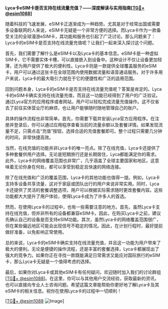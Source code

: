 **Lyca卡eSIM卡是否支持在线流量充值？——深度解读与实用指南[[TG💪+ @esim1088](https://t.me/s/esim1088)]**

随着科技的飞速发展，eSIM卡正逐渐成为一种趋势。尤其是对于经常出国或需要多设备联网的人来说，eSIM卡无疑是一个非常方便的选择。而Lyca卡作为一款备受关注的全球漫游eSIM卡，其功能和服务也引起了广泛讨论。那么问题来了：Lyca卡的eSIM卡是否支持在线流量充值呢？让我们一起来深入探讨这个问题。

首先，我们需要了解什么是eSIM卡以及Lyca卡的基本信息。eSIM卡是一种虚拟SIM卡，它不需要实体卡槽，可以直接嵌入到设备中。这种设计不仅让设备更加轻薄，还为用户提供了极大的便利性。Lyca卡则是一款提供全球覆盖服务的eSIM卡，用户可以通过这张卡在全球范围内使用数据流量和语音通话服务。对于许多用户来说，Lyca卡的最大吸引力就在于它的便捷性和广泛的适用范围。

回到问题本身，Lyca卡的eSIM卡是否支持在线流量充值呢？答案是肯定的。Lyca卡的eSIM卡确实支持在线流量充值，而且这一功能已经得到了用户的广泛验证。通过Lyca官方的应用程序或者网站，用户可以轻松完成流量充值操作。这不仅省去了前往实体营业厅的麻烦，也让用户能够随时随地管理自己的账户。

具体的操作流程也非常简单。首先，你需要下载并安装Lyca官方应用程序。在注册并登录后，你可以通过应用程序查看当前的流量余额以及套餐详情。如果发现流量不足，只需点击“充值”按钮，选择合适的充值套餐即可。整个过程只需要几分钟的时间，非常快捷高效。

当然，在线充值的功能并非Lyca卡的唯一亮点。除了在线充值，Lyca卡还提供了多种套餐供用户选择。无论是短期旅行还是长期居住，Lyca都能满足你的需求。此外，Lyca卡的网络覆盖范围也非常广，几乎涵盖了全球主要国家和地区。这意味着无论你身在何处，都可以享受到稳定且快速的网络连接。

除了在线充值和广泛的覆盖范围，Lyca卡的其他功能也值得一提。例如，Lyca卡支持多设备共享流量，这对于家庭或团队出行的用户来说非常实用。同时，Lyca卡还提供了灵活的套餐调整选项，用户可以根据实际需求随时更改套餐内容。这些功能都大大提升了用户体验，使得Lyca卡成为了许多人的首选。

然而，在使用Lyca卡的过程中，也有一些需要注意的地方。首先，虽然Lyca卡支持在线充值，但并非所有的设备都兼容eSIM卡。因此，在购买Lyca卡之前，建议先确认自己的设备是否支持eSIM功能。其次，虽然Lyca卡的网络覆盖范围很广，但在某些偏远地区可能会出现信号不稳定的情况。因此，在计划行程时，最好提前做好准备，以免影响正常使用。

总的来说，Lyca卡的eSIM卡确实支持在线流量充值，并且这一功能为用户带来了极大的便利。无论是便捷的操作流程，还是丰富的套餐选择，Lyca卡都展现出了强大的竞争力。如果你正在寻找一款既能满足日常需求又能应对国际旅行的eSIM卡，那么Lyca卡无疑是一个值得考虑的选择。

最后，如果你对Lyca卡或其他eSIM卡有任何疑问，欢迎随时加入我们的讨论群组[[TG💪+ @esim1088](https://t.me/s/esim1088)]。在这里，你可以与其他用户交流经验，获取最新的资讯，也可以直接向专业人士咨询问题。希望这篇文章能帮助你更好地了解Lyca卡及其eSIM卡的相关信息。祝你在使用Lyca卡的过程中一切顺利！

[[TG💪+ @esim1088](https://t.me/s/esim1088) ![Image](https://i.postimg.cc/4NQfJmqS/Snipaste-2025-05-13-00-14-12.png)]